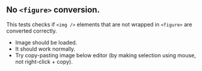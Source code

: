 ## No `<figure>` conversion.

This tests checks if `<img />` elements that are not wrapped in `<figure>` are converted correctly.

* Image should be loaded.
* It should work normally.
* Try copy-pasting image below editor (by making selection using mouse, not right-click + copy).
